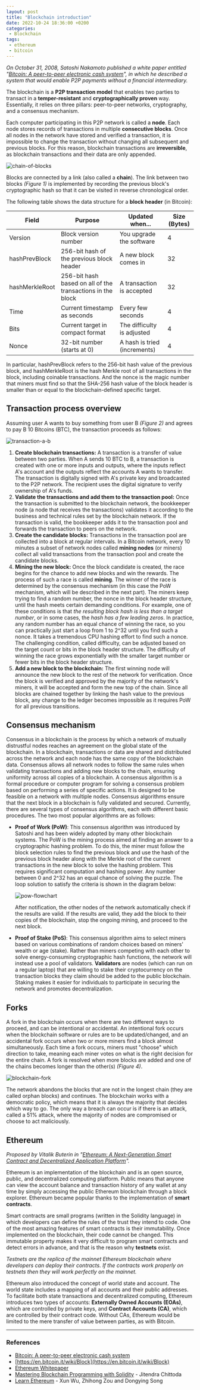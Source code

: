 ```yaml
---
layout: post
title: "Blockchain introduction"
date: 2022-10-24 18:36:00 +0200
categories: 
 - Blockchain
tags:
 - ethereum
 - bitcoin
---
```


_On October 31, 2008, Satoshi Nakamoto published a white paper entitled "[Bitcoin: A peer-to-peer electronic cash system](https://bitcoin.org/bitcoin.pdf)", in which he described a system that would enable P2P payments without a financial intermediary._

The blockchain is a **P2P transaction model** that enables two parties to transact in a **temper-resistant** and **cryptographically proven** way. Essentially, it relies on three pillars: peer-to-peer networks, cryptography, and a consensus mechanism.

Each computer participating in this P2P network is called a **node**. Each node stores records of transactions in multiple **consecutive blocks**. Once all nodes in the network have stored and verified a transaction, it is impossible to change the transaction without changing all subsequent and previous blocks. For this reason, blockchain transactions are **irreversible**, as blockchain transactions and their data are only appended.

![chain-of-blocks](/assets/posts/blockchain-introduction/chain-of-blocks.svg)

Blocks are connected by a link (also called a **chain**). The link between two blocks _(Figure 1)_ is implemented by recording the previous block's cryptographic hash so that it can be visited in reverse chronological order.

The following table shows the data structure for a **block header** (in Bitcoin):

| Field          | Purpose                                                    | Updated when...              | Size (Bytes) |
| -------------- | ---------------------------------------------------------- | ---------------------------- | ------------ |
| Version        | Block version number                                       | You upgrade the software     | 4            |
| hashPrevBlock  | 256-bit hash of the previous block header                  | A new block comes in         | 32           |
| hashMerkleRoot | 256-bit hash based on all of the transactions in the block | A transaction is accepted    | 32           |
| Time           | Current timestamp as seconds                               | Every few seconds            | 4            |
| Bits           | Current target in compact format                           | The difficulty is adjusted   | 4            |
| Nonce          | 32-bit number (starts at 0)                                | A hash is tried (increments) | 4            |

In particular, hashPrevBlock refers to the 256-bit hash value of the previous block, and hashMerkleRoot is the hash Merkle root of all transactions in the block, including coinable transactions. And the nonce is the magic number that miners must find so that the SHA-256 hash value of the block header is smaller than or equal to the blockchain-defined specific target.

## Transaction process overview

Assuming user A wants to buy something from user B _(Figure 2)_ and agrees to pay B 10 Bitcoins (BTC), the transaction proceeds as follows:

![transaction-a-b](/assets/posts/blockchain-introduction/transaction-a-b.svg)

1. **Create blockchain transactions:** A transaction is a transfer of value between two parties. When A sends 10 BTC to B, a transaction is created with one or more inputs and outputs, where the inputs reflect A's account and the outputs reflect the accounts A wants to transfer. The transaction is digitally signed with A's private key and broadcasted to the P2P network. The recipient uses the digital signature to verify ownership of A's funds.
2. **Validate the transactions and add them to the transaction pool:** Once the transaction is submitted to the blockchain network, the bookkeeper node (a node that receives the transactions) validates it according to the business and technical rules set by the blockchain network. If the transaction is valid, the bookkeeper adds it to the transaction pool and forwards the transaction to peers on the network.
3. **Create the candidate blocks:** Transactions in the transaction pool are collected into a block at regular intervals. In a Bitcoin network, every 10 minutes a subset of network nodes called **mining nodes** (or miners) collect all valid transactions from the transaction pool and create the candidate blocks.
4. **Mining the new block:** Once the block candidate is created, the race begins for the chance to add new blocks and win the rewards. The process of such a race is called **mining**. The winner of the race is determined by the consensus mechanism (in this case the PoW mechanism, which will be described in the next part). The miners keep trying to find a random number, the nonce in the block header structure, until the hash meets certain demanding conditions. For example, one of these conditions is that _the resulting block hash is less than a target number_, or in some cases, the _hash has a few leading zeros_. In practice, any random number has an equal chance of winning the race, so you can practically just start a loop from 1 to 2^32 until you find such a nonce. It takes a tremendous CPU hashing effort to find such a nonce. The challenging condition, called difficulty, can be adjusted based on the target count or bits in the block header structure. The difficulty of winning the race grows exponentially with the smaller target number or fewer bits in the block header structure.
5. **Add a new block to the blockchain:** The first winning node will announce the new block to the rest of the network for verification. Once the block is verified and approved by the majority of the network's miners, it will be accepted and form the new top of the chain. Since all blocks are chained together by linking the hash value to the previous block, any change to the ledger becomes impossible as it requires PoW for all previous transitions.

## Consensus mechanism

Consensus in a blockchain is the process by which a network of mutually distrustful nodes reaches an agreement on the global state of the blockchain. In a blockchain, transactions or data are shared and distributed across the network and each node has the same copy of the blockchain data. Consensus allows all network nodes to follow the same rules when validating transactions and adding new blocks to the chain, ensuring uniformity across all copies of a blockchain.
A consensus algorithm is a formal procedure or computer program for solving a consensus problem based on performing a series of specific actions. It is designed to be feasible on a network with multiple nodes. Consensus algorithms ensure that the next block in a blockchain is fully validated and secured. Currently, there are several types of consensus algorithms, each with different basic procedures. The two most popular algorithms are as follows:

- **Proof of Work (PoW)**: This consensus algorithm was introduced by Satoshi and has been widely adopted by many other blockchain systems. The PoW is the mining process aimed at finding an answer to a cryptographic hashing problem. To do this, the miner must follow the block selection rules to find the previous block and use the hash of the previous block header along with the Merkle root of the current transactions in the new block to solve the hashing problem. This requires significant computation and hashing power. Any number between 0 and 2^32 has an equal chance of solving the puzzle. The loop solution to satisfy the criteria is shown in the diagram below:

  ![pow-flowchart](/assets/posts/blockchain-introduction/pow-flowchart.svg)

  After notification, the other nodes of the network automatically check if the results are valid. If the results are valid, they add the block to their copies of the blockchain, stop the ongoing mining, and proceed to the next block.

- **Proof of Stake (PoS)**: This consensus algorithm aims to select miners based on various combinations of random choices based on miners' wealth or age (stake). Rather than miners competing with each other to solve energy-consuming cryptographic hash functions, the network will instead use a pool of validators. **Validators** are nodes (which can run on a regular laptop) that are willing to stake their cryptocurrency on the transaction blocks they claim should be added to the public blockchain. Staking makes it easier for individuals to participate in securing the network and promotes decentralization.

## Forks

A fork in the blockchain occurs when there are two different ways to proceed, and can be intentional or accidental. An intentional fork occurs when the blockchain software or rules are to be updated/changed, and an accidental fork occurs when two or more miners find a block almost simultaneously. Each time a fork occurs, miners must "choose" which direction to take, meaning each miner votes on what is the right decision for the entire chain. A fork is resolved when more blocks are added and one of the chains becomes longer than the other(s) _(Figure 4)_.

![blockchain-fork](/assets/posts/blockchain-introduction/blockchain-fork.svg)

The network abandons the blocks that are not in the longest chain (they are called orphan blocks) and continues. The blockchain works with a democratic policy, which means that it is always the majority that decides which way to go. The only way a breach can occur is if there is an attack, called a 51% attack, where the majority of nodes are compromised or choose to act maliciously.

## Ethereum

_Proposed by Vitalik Buterin in "[Ethereum: A Next-Generation Smart Contract and Decentralized Application Platform](https://ethereum.org/669c9e2e2027310b6b3cdce6e1c52962/Ethereum_Whitepaper_-_Buterin_2014.pdf)"._

Ethereum is an implementation of the blockchain and is an open source, public, and decentralized computing platform. Public means that anyone can view the account balance and transaction history of any wallet at any time by simply accessing the public Ethereum blockchain through a block explorer. Ethereum became popular thanks to the implementation of **smart contracts**.

Smart contracts are small programs (written in the Solidity language) in which developers can define the rules of the trust they intend to code. One of the most amazing features of smart contracts is their immutability.
Once implemented on the blockchain, their code cannot be changed. This immutable property makes it very difficult to program smart contracts and detect errors in advance, and that is the reason why **testnets** exist.

_Testnets are the replica of the mainnet Ethereum blockchain where developers can deploy their contracts. If the contracts work properly on testnets then they will work perfectly on the mainnet._

Ethereum also introduced the concept of world state and account. The world state includes a mapping of all accounts and their public addresses. To facilitate both state transactions and decentralized computing, Ethereum introduces two types of accounts: **Externally Owned Accounts (EOAs)**, which are controlled by private keys, and **Contract Accounts (CA)**, which are controlled by their contract code. Without CAs, Ethereum would be limited to the mere transfer of value between parties, as with Bitcoin.

---

### References

- [Bitcoin: A peer-to-peer electronic cash system](https://bitcoin.org/bitcoin.pdf)
- [https://en.bitcoin.it/wiki/Block](https://en.bitcoin.it/wiki/Block)
- [Ethereum Whitepaper](https://ethereum.org/669c9e2e2027310b6b3cdce6e1c52962/Ethereum_Whitepaper_-_Buterin_2014.pdf)
- [Mastering Blockchain Programming with Solidity](https://www.amazon.com/Mastering-Blockchain-Programming-Solidity-production-ready/dp/1839218266) - Jitendra Chittoda
- [Learn Ethereum](https://www.amazon.com/Learn-Ethereum-decentralized-applications-contracts/dp/1789954118/ref=sr_1_1?crid=1R4FU0HKYPRVR&keywords=learn+ethereum&qid=1665334863&qu=eyJxc2MiOiIwLjYyIiwicXNhIjoiMC41NyIsInFzcCI6IjAuNzcifQ%3D%3D&s=books&sprefix=learn+ethereum%2Cstripbooks-intl-ship%2C263&sr=1-1) - Xun Wu, Zhihong Zou and Dongying Song